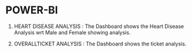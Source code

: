 # POWER-BI

1. HEART DISEASE ANALYSIS :
The Dashboard shows the Heart Disease Analysis wrt Male and Female showing analysis.

2. OVERALLTICKET ANALYSIS :
The Dashboard shows the ticket analysis.
